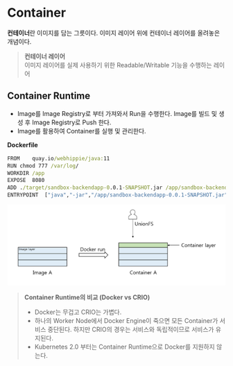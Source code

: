 # Container
**컨테이너**란 이미지를 담는 그릇이다. 
이미지 레이어 위에 컨테이너 레이어를 올려놓은 개념이다. 
> **컨테이너 레이어**  
> 이미지 레이어를 실제 사용하기 위한 Readable/Writable 기능을 수행하는 레이어

## Container Runtime
- Image를 Image Registry로 부터 가져와서 Run을 수행한다. Image를 빌드 및 생성 후 Image Registry로 Push 한다.
- Image를 활용하여 Container를 실행 및 관리한다.

**Dockerfile**
``` cmd
FROM	quay.io/webhippie/java:11
RUN chmod 777 /var/log/
WORKDIR	/app
EXPOSE	8080
ADD	./target/sandbox-backendapp-0.0.1-SNAPSHOT.jar /app/sandbox-backendapp-0.0.1-SNAPSHOT.jar
ENTRYPOINT	["java","-jar","/app/sandbox-backendapp-0.0.1-SNAPSHOT.jar"]
```
![캡처](/images/structure-of-container.png)

> **Container Runtime의 비교  (Docker vs CRIO)**
> - Docker는 무겁고 CRIO는 가볍다.  
> - 하나의 Worker Node에서 Docker Engine이 죽으면 모든 Container가 서비스 중단된다. 하지만 CRIO의 경우는 서비스와 독립적이므로 서비스가 유지된다.  
> - Kubernetes 2.0 부터는 Container Runtime으로 Docker를 지원하지 않는다.


